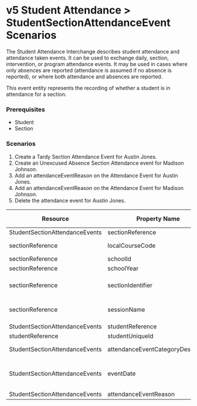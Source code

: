 # v5 Student Attendance > StudentSectionAttendanceEvent Scenarios

The Student Attendance Interchange describes student attendance and
attendance taken events. It can be used to exchange daily, section,
intervention, or program attendance events. It may be used in cases where only
absences are reported (attendance is assumed if no absence is reported), or
where both attendance and absences are reported.

This event entity represents the recording of whether a student is in attendance
for a section.

### Prerequisites

* Student
* Section

### Scenarios

1. Create a Tardy Section Attendance Event for Austin Jones.
2. Create an Unexcused Absence Section Attendance event for Madison Johnson.  
3. Add an attendanceEventReason on the Attendance Event for Austin Jones.
4. Add an attendanceEventReason on the Attendance Event for Madison Johnson.  
5. Delete the attendance event for Austin Jones.

| Resource | Property Name | Is Collection | Data Type | Required / Optional | Scenario 1  <br/>POST | Scenario 2  <br/>POST | Scenario 3  <br/>PUT | Scenario 4  <br/>PUT |
| --- | --- | --- | --- | --- | --- | --- | --- | --- |
| StudentSectionAttendanceEvents | sectionReference | FALSE | sectionReference | REQUIRED |     |     |     |     |
| sectionReference | localCourseCode | FALSE | string | REQUIRED | ["ELA-01"  if possible<br/><br/>| system value] | ["ALG-2"  if possible<br/><br/>| system value] | ["ELA-01"  if possible<br/><br/>| system value] | ["ALG-2"  if possible<br/><br/>| system value] |
| sectionReference | schoolId | FALSE | integer | REQUIRED | 255901107 | 255901001 | 255901107 | 255901001 |
| sectionReference | schoolYear | FALSE | integer | REQUIRED | 2017 | 2017 | 2017 | 2017 |
| sectionReference | sectionIdentifier | FALSE | string | REQUIRED | ["ELA012017RM555"  if possible<br/><br/>| system value] | ["ALG12017RM901"  if possible<br/><br/>| system value] | ["ELA012017RM555"  if possible<br/><br/>| system value] | ["ALG12017RM901"  if possible<br/><br/>| system value] |
| sectionReference | sessionName | FALSE | string | REQUIRED | 2016-2017 Fall Semester | 2016-2017 Fall Semester | 2016-2017 Fall Semester | 2016-2017 Fall Semester |
| StudentSectionAttendanceEvents | studentReference | FALSE | studentReference | REQUIRED |     |     |     |     |
| studentReference | studentUniqueId | FALSE | string | REQUIRED | 111111 | 222222 | 111111 | 222222 |
| StudentSectionAttendanceEvents | attendanceEventCategoryDescriptor | FALSE | attendanceEventCategoryDescriptor | REQUIRED | Tardy | Unexcused Absence | Tardy | Unexcused Absence |
| StudentSectionAttendanceEvents | eventDate | FALSE | date | REQUIRED | 9/16/<br/>[Current School Year] | 10/5/<br/>[Current School Year] | 9/16/<br/>[Current School Year] | 10/5/<br/>[Current School Year] |
| StudentSectionAttendanceEvents | attendanceEventReason | FALSE | string | REQUIRED |     |     | Late | No Note |
